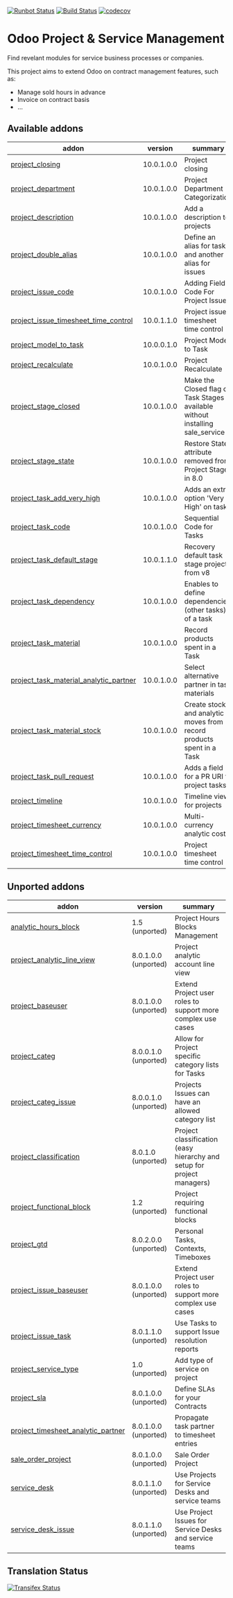[![Runbot Status](https://runbot.odoo-community.org/runbot/badge/flat/140/10.0.svg)](https://runbot.odoo-community.org/runbot/repo/github-com-oca-project-140)
[![Build Status](https://travis-ci.org/OCA/project.svg?branch=10.0)](https://travis-ci.org/OCA/project)
[![codecov](https://codecov.io/gh/OCA/project/branch/10.0/graph/badge.svg)](https://codecov.io/gh/OCA/project)

Odoo Project & Service Management
=================================

Find revelant modules for service business processes or companies.

This project aims to extend Odoo on contract management features, such as:

  * Manage sold hours in advance
  * Invoice on contract basis
  * ...

[//]: # (addons)

Available addons
----------------
addon | version | summary
--- | --- | ---
[project_closing](project_closing/) | 10.0.1.0.0 | Project closing
[project_department](project_department/) | 10.0.1.0.0 | Project Department Categorization
[project_description](project_description/) | 10.0.1.0.0 | Add a description to projects
[project_double_alias](project_double_alias/) | 10.0.1.0.0 | Define an alias for tasks and another alias for issues
[project_issue_code](project_issue_code/) | 10.0.1.0.0 | Adding Field Code For Project Issue
[project_issue_timesheet_time_control](project_issue_timesheet_time_control/) | 10.0.1.1.0 | Project issue timesheet time control
[project_model_to_task](project_model_to_task/) | 10.0.0.1.0 | Project Model to Task
[project_recalculate](project_recalculate/) | 10.0.1.0.0 | Project Recalculate
[project_stage_closed](project_stage_closed/) | 10.0.1.0.0 | Make the Closed flag on Task Stages available without installing sale_service
[project_stage_state](project_stage_state/) | 10.0.1.0.0 | Restore State attribute removed from Project Stages in 8.0
[project_task_add_very_high](project_task_add_very_high/) | 10.0.1.0.0 | Adds an extra option 'Very High' on tasks
[project_task_code](project_task_code/) | 10.0.1.0.0 | Sequential Code for Tasks
[project_task_default_stage](project_task_default_stage/) | 10.0.1.1.0 | Recovery default task stage projects from v8
[project_task_dependency](project_task_dependency/) | 10.0.1.0.0 | Enables to define dependencies (other tasks) of a task
[project_task_material](project_task_material/) | 10.0.1.0.0 | Record products spent in a Task
[project_task_material_analytic_partner](project_task_material_analytic_partner/) | 10.0.1.0.0 | Select alternative partner in task materials
[project_task_material_stock](project_task_material_stock/) | 10.0.1.0.0 | Create stock and analytic moves from record products spent in a Task
[project_task_pull_request](project_task_pull_request/) | 10.0.1.0.0 | Adds a field for a PR URI to project tasks
[project_timeline](project_timeline/) | 10.0.1.0.0 | Timeline view for projects
[project_timesheet_currency](project_timesheet_currency/) | 10.0.1.0.0 | Multi-currency analytic costs
[project_timesheet_time_control](project_timesheet_time_control/) | 10.0.1.0.0 | Project timesheet time control


Unported addons
---------------
addon | version | summary
--- | --- | ---
[analytic_hours_block](analytic_hours_block/) | 1.5 (unported) | Project Hours Blocks Management
[project_analytic_line_view](project_analytic_line_view/) | 8.0.1.0.0 (unported) | Project analytic account line view
[project_baseuser](project_baseuser/) | 8.0.1.0.0 (unported) | Extend Project user roles to support more complex use cases
[project_categ](project_categ/) | 8.0.0.1.0 (unported) | Allow for Project specific category lists for Tasks
[project_categ_issue](project_categ_issue/) | 8.0.0.1.0 (unported) | Projects Issues can have an allowed category list
[project_classification](project_classification/) | 8.0.1.0 (unported) | Project classification (easy hierarchy and setup for project managers)
[project_functional_block](project_functional_block/) | 1.2 (unported) | Project requiring functional blocks
[project_gtd](project_gtd/) | 8.0.2.0.0 (unported) | Personal Tasks, Contexts, Timeboxes
[project_issue_baseuser](project_issue_baseuser/) | 8.0.1.0.0 (unported) | Extend Project user roles to support more complex use cases
[project_issue_task](project_issue_task/) | 8.0.1.1.0 (unported) | Use Tasks to support Issue resolution reports
[project_service_type](project_service_type/) | 1.0 (unported) | Add type of service on project
[project_sla](project_sla/) | 8.0.1.0.0 (unported) | Define SLAs for your Contracts
[project_timesheet_analytic_partner](project_timesheet_analytic_partner/) | 8.0.1.0.0 (unported) | Propagate task partner to timesheet entries
[sale_order_project](sale_order_project/) | 8.0.1.0.0 (unported) | Sale Order Project
[service_desk](service_desk/) | 8.0.1.1.0 (unported) | Use Projects for Service Desks and service teams
[service_desk_issue](service_desk_issue/) | 8.0.1.1.0 (unported) | Use Project Issues for Service Desks and service teams

[//]: # (end addons)

Translation Status
------------------
[![Transifex Status](https://www.transifex.com/projects/p/OCA-project-10-0/chart/image_png)](https://www.transifex.com/projects/p/OCA-project-10-0)

